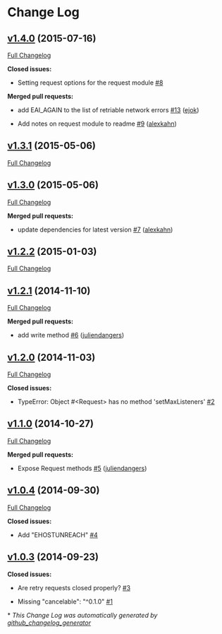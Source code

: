 # Change Log

## [v1.4.0](https://github.com/fgribreau/node-request-retry/tree/v1.4.0) (2015-07-16)

[Full Changelog](https://github.com/fgribreau/node-request-retry/compare/v1.3.1...v1.4.0)

**Closed issues:**

- Setting request options for the request module [\#8](https://github.com/FGRibreau/node-request-retry/issues/8)

**Merged pull requests:**

- add EAI\_AGAIN to the list of retriable network errors [\#13](https://github.com/FGRibreau/node-request-retry/pull/13) ([ejok](https://github.com/ejok))

- Add notes on request module to readme [\#9](https://github.com/FGRibreau/node-request-retry/pull/9) ([alexkahn](https://github.com/alexkahn))

## [v1.3.1](https://github.com/fgribreau/node-request-retry/tree/v1.3.1) (2015-05-06)

[Full Changelog](https://github.com/fgribreau/node-request-retry/compare/v1.3.0...v1.3.1)

## [v1.3.0](https://github.com/fgribreau/node-request-retry/tree/v1.3.0) (2015-05-06)

[Full Changelog](https://github.com/fgribreau/node-request-retry/compare/v1.2.2...v1.3.0)

**Merged pull requests:**

- update dependencies for latest version [\#7](https://github.com/FGRibreau/node-request-retry/pull/7) ([alexkahn](https://github.com/alexkahn))

## [v1.2.2](https://github.com/fgribreau/node-request-retry/tree/v1.2.2) (2015-01-03)

[Full Changelog](https://github.com/fgribreau/node-request-retry/compare/v1.2.1...v1.2.2)

## [v1.2.1](https://github.com/fgribreau/node-request-retry/tree/v1.2.1) (2014-11-10)

[Full Changelog](https://github.com/fgribreau/node-request-retry/compare/v1.2.0...v1.2.1)

**Merged pull requests:**

- add write method [\#6](https://github.com/FGRibreau/node-request-retry/pull/6) ([juliendangers](https://github.com/juliendangers))

## [v1.2.0](https://github.com/fgribreau/node-request-retry/tree/v1.2.0) (2014-11-03)

[Full Changelog](https://github.com/fgribreau/node-request-retry/compare/v1.1.0...v1.2.0)

**Closed issues:**

- TypeError: Object \#<Request\> has no method 'setMaxListeners' [\#2](https://github.com/FGRibreau/node-request-retry/issues/2)

## [v1.1.0](https://github.com/fgribreau/node-request-retry/tree/v1.1.0) (2014-10-27)

[Full Changelog](https://github.com/fgribreau/node-request-retry/compare/v1.0.4...v1.1.0)

**Merged pull requests:**

- Expose Request methods [\#5](https://github.com/FGRibreau/node-request-retry/pull/5) ([juliendangers](https://github.com/juliendangers))

## [v1.0.4](https://github.com/fgribreau/node-request-retry/tree/v1.0.4) (2014-09-30)

[Full Changelog](https://github.com/fgribreau/node-request-retry/compare/v1.0.3...v1.0.4)

**Closed issues:**

- Add "EHOSTUNREACH" [\#4](https://github.com/FGRibreau/node-request-retry/issues/4)

## [v1.0.3](https://github.com/fgribreau/node-request-retry/tree/v1.0.3) (2014-09-23)

**Closed issues:**

- Are retry requests closed properly? [\#3](https://github.com/FGRibreau/node-request-retry/issues/3)

- Missing "cancelable": "^0.1.0" [\#1](https://github.com/FGRibreau/node-request-retry/issues/1)



\* *This Change Log was automatically generated by [github_changelog_generator](https://github.com/skywinder/Github-Changelog-Generator)*